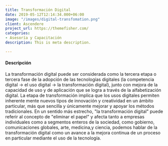 ```yaml
---
title: Transformación Digital
date: 2019-05-12T12:14:34.000+06:00
image: "/images/digital-transfomation.png"
client: Ascendere
project_url: https://themefisher.com/
categories:
- Asesoría y Capacitación
description: This is meta description.

---
```

#### Descripción 

La transformación digital puede ser considerada como la tercera etapa o tercera fase de la adopción de las tecnologías digitales (la competencia digital → el uso digital → la transformación digital), junto con mejora de la capacidad de uso y de aplicación que se logra a través de la alfabetización digital. La etapa de transformación implica que los usos digitales permiten inherente mente nuevos tipos de innovación y creatividad en un ámbito particular, más que sencilla y únicamente mejorar y apoyar los métodos tradicionales.​ En un sentido más estrecho, "la transformación digital" puede referir al concepto de "eliminar el papel" y afecta tanto a empresas individuales como a segmentos enteros de la sociedad, como gobierno,​ comunicaciones globales, arte, medicina,​ y ciencia​, podemos hablar de la transformación digital como un avance a la mejora continua de un proceso en particular mediante el uso de la tecnología.